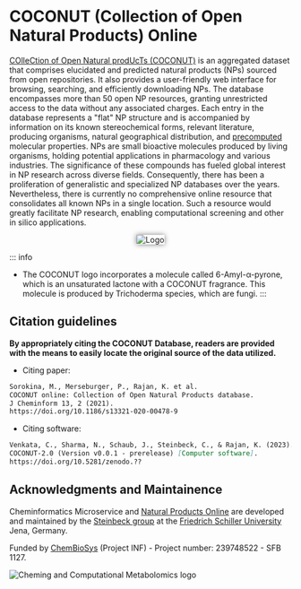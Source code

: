 # COCONUT (Collection of Open Natural Products) Online

[COlleCtion of Open Natural prodUcTs (COCONUT)](https://dev.coconut.naturalproducts.net) is an aggregated dataset that comprises elucidated and predicted natural products (NPs) sourced from open repositories. It also provides a user-friendly web interface for browsing, searching, and efficiently downloading NPs. The database encompasses more than 50 open NP resources, granting unrestricted access to the data without any associated charges. Each entry in the database represents a "flat" NP structure and is accompanied by information on its known stereochemical forms, relevant literature, producing organisms, natural geographical distribution, and [precomputed](https://api.naturalproducts.net/docs) molecular properties. NPs are small bioactive molecules produced by living organisms, holding potential applications in pharmacology and various industries. The significance of these compounds has fueled global interest in NP research across diverse fields. Consequently, there has been a proliferation of generalistic and specialized NP databases over the years. Nevertheless, there is currently no comprehensive online resource that consolidates all known NPs in a single location. Such a resource would greatly facilitate NP research, enabling computational screening and other in silico applications.

<div style="text-align: center;">
  <img src="/logo.png" alt="Logo" style="box-shadow: 0px 0px 10px rgba(0, 0, 0, 0.5);">
</div>

::: info
- The COCONUT logo incorporates a molecule called 6-Amyl-α-pyrone, which is an unsaturated lactone with a COCONUT fragrance. This molecule is produced by Trichoderma species, which are fungi.
:::

## Citation guidelines

**By appropriately citing the COCONUT Database, readers are provided with the means to easily locate the original source of the data utilized.**

- Citing paper:
```md
Sorokina, M., Merseburger, P., Rajan, K. et al. 
COCONUT online: Collection of Open Natural Products database. 
J Cheminform 13, 2 (2021). 
https://doi.org/10.1186/s13321-020-00478-9
```

- Citing software:
```md
Venkata, C., Sharma, N., Schaub, J., Steinbeck, C., & Rajan, K. (2023). 
COCONUT-2.0 (Version v0.0.1 - prerelease) [Computer software]. 
https://doi.org/10.5281/zenodo.??
```

## Acknowledgments and Maintainence

Cheminformatics Microservice and [Natural Products Online](https://naturalproducts.net/) are developed and maintained by the [Steinbeck group](https://cheminf.uni-jena.de/) at the [Friedrich Schiller University](https://www.uni-jena.de/en/) Jena, Germany.

Funded by [ChemBioSys](https://docs.api.naturalproducts.net/introduction.html) (Project INF) - Project number: 239748522 - SFB 1127.

![Cheming and Computational Metabolomics logo](/CheminfGit.png)